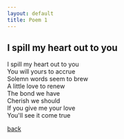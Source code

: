 ```yaml
---
layout: default
title: Poem 1
---
```


## I spill my heart out to you

I spill my heart out to you \
You will yours to accrue \
Solemn words seem to brew \
A little love to renew \
The bond we have \
Cherish we should \
If you give me your love \
You'll see it come true


 [back](../index-page.html)